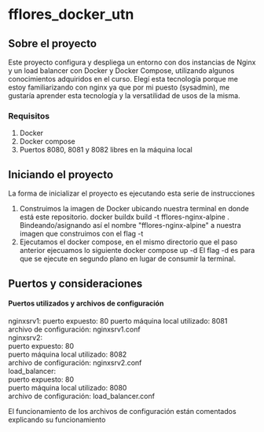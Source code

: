 # fflores_docker_utn

## Sobre el proyecto
  

Este proyecto configura y despliega un entorno con dos instancias de Nginx y un load balancer con Docker y Docker Compose, utilizando algunos conocimientos adquiridos en el curso.
Elegí esta tecnología porque me estoy familiarizando con nginx ya que por mi puesto (sysadmin), me gustaría aprender esta tecnología y la versatilidad de usos de la misma.


### Requisitos

  
1. Docker 
2. Docker compose
3. Puertos 8080, 8081 y 8082 libres en la máquina local

## Iniciando el proyecto

  La forma de inicializar el proyecto es ejecutando esta serie de instrucciones
1. Construimos la imagen de Docker ubicando nuestra terminal en donde está este repositorio.
   docker buildx build -t fflores-nginx-alpine .
   Bindeando/asignando así el nombre "fflores-nginx-alpine" a nuestra imagen que construimos con el flag -t
2. Ejecutamos el docker compose, en el mismo directorio que el paso anterior ejecuamos lo siguiente
   docker compose up -d
   El flag -d es para que se ejecute en segundo plano en lugar de consumir la terminal.

## Puertos y consideraciones

#### Puertos utilizados y archivos de configuración
nginxsrv1:
	puerto expuesto: 80 
	puerto máquina local utilizado: 8081  
	archivo de configuración: nginxsrv1.conf  
nginxsrv2:  
	puerto expuesto: 80  
	puerto máquina local utilizado: 8082  
	archivo de configuración: nginxsrv2.conf  
load_balancer:  
	puerto expuesto: 80  
	puerto máquina local utilizado: 8080  
	archivo de configuración: load_balancer.conf  
  
El funcionamiento de los archivos de configuración están comentados explicando su funcionamiento